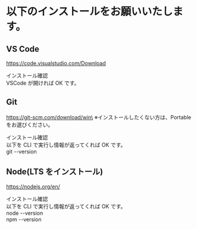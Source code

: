 # **以下のインストールをお願いいたします。**

## VS Code

https://code.visualstudio.com/Download

インストール確認\
VSCode が開ければ OK です。

## Git

https://git-scm.com/download/win\
※インストールしたくない方は、Portable をお選びください。

インストール確認\
以下を CLI で実行し情報が返ってくれば OK です。\
git --version

## Node(LTS をインストール)

https://nodejs.org/en/

インストール確認\
以下を CLI で実行し情報が返ってくれば OK です。\
node --version\
npm --version
